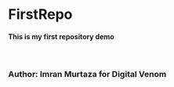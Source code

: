 # FirstRepo
<h4>This is my first repository demo</h4>
<br>
<h3>Author: Imran Murtaza for Digital Venom</h3>
